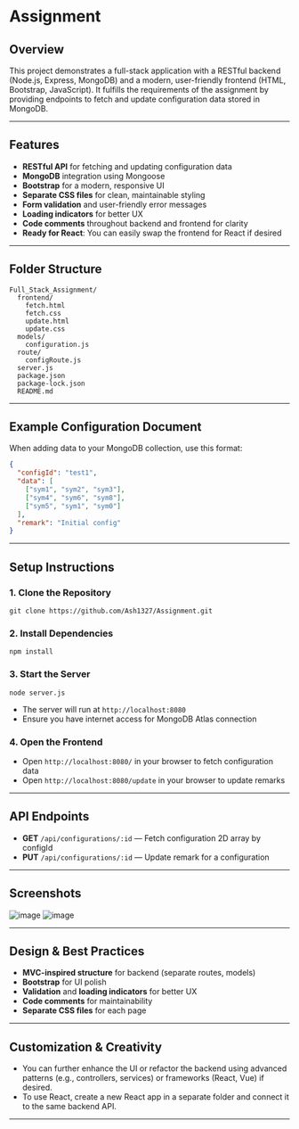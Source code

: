 # Assignment

## Overview
This project demonstrates a full-stack application with a RESTful backend (Node.js, Express, MongoDB) and a modern, user-friendly frontend (HTML, Bootstrap, JavaScript). It fulfills the requirements of the assignment by providing endpoints to fetch and update configuration data stored in MongoDB.

---

## Features
- **RESTful API** for fetching and updating configuration data
- **MongoDB** integration using Mongoose
- **Bootstrap** for a modern, responsive UI
- **Separate CSS files** for clean, maintainable styling
- **Form validation** and user-friendly error messages
- **Loading indicators** for better UX
- **Code comments** throughout backend and frontend for clarity
- **Ready for React**: You can easily swap the frontend for React if desired

---

## Folder Structure
```
Full_Stack_Assignment/
  frontend/
    fetch.html
    fetch.css
    update.html
    update.css
  models/
    configuration.js
  route/
    configRoute.js
  server.js
  package.json
  package-lock.json
  README.md
```

---

## Example Configuration Document
When adding data to your MongoDB collection, use this format:
```json
{
  "configId": "test1",
  "data": [
    ["sym1", "sym2", "sym3"],
    ["sym4", "sym6", "sym8"],
    ["sym5", "sym1", "sym0"]
  ],
  "remark": "Initial config"
}
```

---

## Setup Instructions

### 1. Clone the Repository
```
git clone https://github.com/Ash1327/Assignment.git
```

### 2. Install Dependencies
```
npm install
```

### 3. Start the Server
```
node server.js
```
- The server will run at `http://localhost:8080`
- Ensure you have internet access for MongoDB Atlas connection

### 4. Open the Frontend
- Open `http://localhost:8080/` in your browser to fetch configuration data
- Open `http://localhost:8080/update` in your browser to update remarks

---

## API Endpoints
- **GET** `/api/configurations/:id` — Fetch configuration 2D array by configId
- **PUT** `/api/configurations/:id` — Update remark for a configuration

---

## Screenshots
![image](https://github.com/user-attachments/assets/18eeb60b-82c1-4fcc-99e8-f98f07ae6641)
![image](https://github.com/user-attachments/assets/a2a3335f-ca4f-47ab-8bd4-c4932d3ed374)


---

## Design & Best Practices
- **MVC-inspired structure** for backend (separate routes, models)
- **Bootstrap** for UI polish
- **Validation** and **loading indicators** for better UX
- **Code comments** for maintainability
- **Separate CSS files** for each page

---

## Customization & Creativity
- You can further enhance the UI or refactor the backend using advanced patterns (e.g., controllers, services) or frameworks (React, Vue) if desired.
- To use React, create a new React app in a separate folder and connect it to the same backend API.

---

